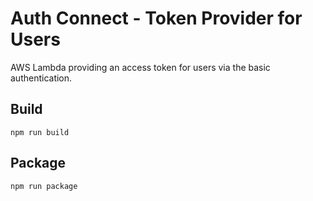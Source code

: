 # Auth Connect - Token Provider for Users

AWS Lambda providing an access token for users via the basic authentication.

## Build
```
npm run build
```

## Package
```
npm run package
```